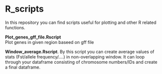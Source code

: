 # R_scripts
In this repository you can find scripts useful for plotting and other R related functions. 

**Plot_genes_gff_file.Rscript**   
Plot genes in given region baseed on gff file

**Window_average.Rscript**. 
By this script you can create average values of stats (Fst/allele frequency/....) in non-overlapping window. It can loop through your dataframe consisting of chromosome numbers/IDs and create a final dataframe. 
